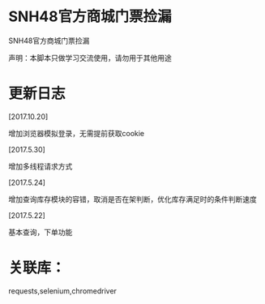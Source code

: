 # SNH48官方商城门票捡漏

SNH48官方商城门票捡漏

声明：本脚本只做学习交流使用，请勿用于其他用途


# 更新日志
[2017.10.20]

增加浏览器模拟登录，无需提前获取cookie

[2017.5.30]

增加多线程请求方式

[2017.5.24] 

增加查询库存模块的容错，取消是否在架判断，优化库存满足时的条件判断速度

[2017.5.22]

基本查询，下单功能

# 关联库：

requests,selenium,chromedriver
